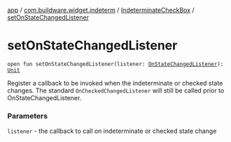 [app](../../index.md) / [com.buildware.widget.indeterm](../index.md) / [IndeterminateCheckBox](index.md) / [setOnStateChangedListener](.)

# setOnStateChangedListener

`open fun setOnStateChangedListener(listener: `[`OnStateChangedListener`](-on-state-changed-listener/index.md)`): `[`Unit`](https://kotlinlang.org/api/latest/jvm/stdlib/kotlin/-unit/index.html)

Register a callback to be invoked when the indeterminate or checked state changes. The standard `OnCheckedChangedListener` will still be called prior to OnStateChangedListener.

### Parameters

`listener` - the callback to call on indeterminate or checked state change